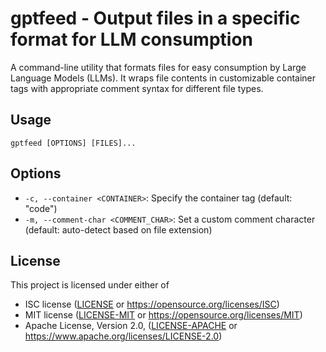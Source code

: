 # gptfeed - Output files in a specific format for LLM consumption

A command-line utility that formats files for easy consumption by Large Language Models (LLMs). It wraps file contents in customizable container tags with appropriate comment syntax for different file types.

## Usage

```
gptfeed [OPTIONS] [FILES]...
```

## Options

- `-c, --container <CONTAINER>`: Specify the container tag (default: "code")
- `-m, --comment-char <COMMENT_CHAR>`: Set a custom comment character (default: auto-detect based on file extension)

## License

This project is licensed under either of

 * ISC license ([LICENSE](LICENSE) or
   https://opensource.org/licenses/ISC)
 * MIT license ([LICENSE-MIT](LICENSE-MIT) or
   https://opensource.org/licenses/MIT)
 * Apache License, Version 2.0, ([LICENSE-APACHE](LICENSE-APACHE) or
   https://www.apache.org/licenses/LICENSE-2.0)
